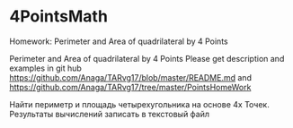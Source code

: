 # 4PointsMath
Homework: Perimeter and Area of quadrilateral by 4 Points 

Perimeter and Area of quadrilateral by 4 Points Please get description and examples in git hub https://github.com/Anaga/TARvg17/blob/master/README.md and https://github.com/Anaga/TARvg17/tree/master/PointsHomeWork

Найти периметр и площадь четырехугольника на основе 4х Точек. Результаты вычислений записать в текстовый файл
